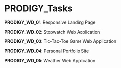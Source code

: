 # PRODIGY_Tasks

**PRODIGY_WD_01**: Responsive Landing Page

**PRODIGY_WD_02**: Stopwatch Web Application

**PRODIGY_WD_03**: Tic-Tac-Toe Game Web Application

**PRODIGY_WD_04**: Personal Portfolio Site

**PRODIGY_WD_05**: Weather Web Application
